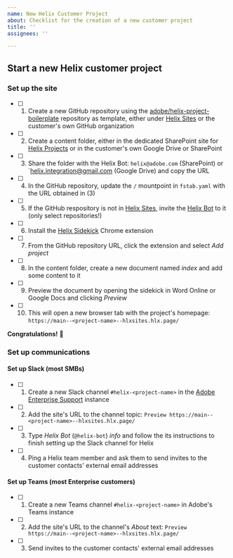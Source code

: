```yaml
---
name: New Helix Customer Project
about: Checklist for the creation of a new customer project
title: ''
assignees: ''

---
```


## Start a new Helix customer project

### Set up the site

- [ ] 1. Create a new GitHub repository using the [adobe/helix-project-boilerplate](https://github.com/adobe/helix-project-boilerplate) repository as template, either under [Helix Sites](https://github.com/organizations/hlxsites/repositories/new) or the customer's own GitHub organization
- [ ] 2. Create a content folder, either in the dedicated SharePoint site for [Helix Projects](https://adobe.sharepoint.com/sites/HelixProjects/Shared%20Documents/Forms/AllItems.aspx?id=%2Fsites%2FHelixProjects%2FShared%20Documents%2Fsites) or in the customer's own Google Drive or SharePoint
- [ ] 3. Share the folder with the Helix Bot: `helix@adobe.com` (SharePoint) or `helix.integration@gmail.com (Google Drive) and copy the URL
- [ ] 4. In the GitHub repository, update the `/` mountpoint in `fstab.yaml` with the URL obtained in (3)
- [ ] 5. If the GitHub respository is not in [Helix Sites](https://github.com/organizations/hlxsites/repositories/new), invite the [Helix Bot](https://github.com/apps/helix-bot/installations/new) to it (only select repositories!)
- [ ] 6. Install the [Helix Sidekick](https://chrome.google.com/webstore/detail/helix-sidekick-beta/ccfggkjabjahcjoljmgmklhpaccedipo) Chrome extension
- [ ] 7. From the GitHub repository URL, click the extension and select _Add project_
- [ ] 8. In the content folder, create a new document named _index_ and add some content to it
- [ ] 9. Preview the document by opening the sidekick in Word Online or Google Docs and clicking _Preview_
- [ ] 10. This will open a new browser tab with the project's homepage: `https://main--<project-name>--hlxsites.hlx.page/`

**Congratulations!** 🎉

### Set up communications

#### Set up Slack (most SMBs)

- [ ] 1. Create a new Slack channel `#helix-<project-name>` in the [Adobe Enterprise Support](https://adobeenterpri-izr7089.slack.com) instance
- [ ] 2. Add the site's URL to the channel topic: `Preview https://main--<project-name>--hlxsites.hlx.page/`
- [ ] 3. Type _Helix Bot_ (`@helix-bot`) _info_ and follow the its instructions to finish setting up the Slack channel for Helix
- [ ] 4. Ping a Helix team member and ask them to send invites to the customer contacts' external email addresses

#### Set up Teams (most Enterprise customers)

- [ ] 1. Create a new Teams channel `#helix-<project-name>` in Adobe's Teams instance
- [ ] 2. Add the site's URL to the channel's _About_ text: `Preview https://main--<project-name>--hlxsites.hlx.page/`
- [ ] 3. Send invites to the customer contacts' external email addresses
